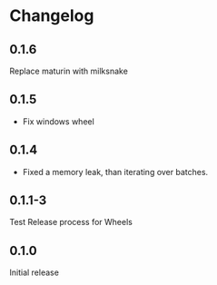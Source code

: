 # Changelog

## 0.1.6

Replace maturin with milksnake

## 0.1.5

* Fix windows wheel

## 0.1.4

* Fixed a memory leak, than iterating over batches.

## 0.1.1-3

Test Release process for Wheels

## 0.1.0

Initial release
